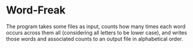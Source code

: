 # Word-Freak
The program takes some files as input, counts how many times each word occurs across them all (considering all letters to be lower case), and writes those words and associated counts to an output file in alphabetical order.
